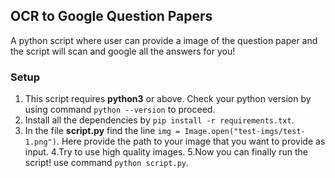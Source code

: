 ## OCR to Google Question Papers

A python script where user can provide a image of the question paper and the script will scan and google all the answers for you!

### Setup
1. This script requires **python3** or above. Check your python version by using command ```python --version``` to proceed.
2. Install all the dependencies by ```pip install -r requirements.txt```.
3. In the file **script.py** find the line ```img = Image.open("test-imgs/test-1.png")```. Here provide the path to your image that you want to provide as input.
4.Try to use high quality images.
5.Now you can finally run the script! use command ```python script.py```.

